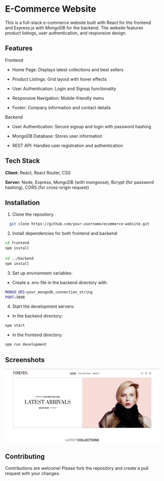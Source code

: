 
# E-Commerce Website

This is a full-stack e-commerce website built with React for the frontend and Express.js with MongoDB for the backend. The website features product listings, user authentication, and responsive design.


## Features

Frontend

- Home Page: Displays latest collections and best sellers

- Product Listings: Grid layout with hover effects

- User Authentication: Login and Signup functionality

- Responsive Navigation: Mobile-friendly menu

- Footer: Company information and contact details

Backend

- User Authentication: Secure signup and login with password hashing

- MongoDB Database: Stores user information

- REST API: Handles user registration and authentication


## Tech Stack

**Client:** React, React Router, CSS

**Server:** Node, Express, MongoDB (with mongoose), Bcrypt (for password hashing), CORS (for cross-origin request)


## Installation

1. Clone the repository

```bash
  git clone https://github.com/your-username/ecommerce-website.git
```

2. Install dependencies for both frontend and backend:

```bash
cd frontend
npm install

cd ../backend
npm install
```

3. Set up environment variables:
- Create a .env file in the backend directory with:

```bash
MONGO_URI=your_mongodb_connection_string
PORT=3000
```

4. Start the development servers:

- In the backend directory:

```bash
npm start
```

- In the frontend directory:

```bash
npm run development
```
    
## Screenshots

![App Screenshot](screenshot/screenshot1.png)


## Contributing

Contributions are welcome! Please fork the repository and create a pull request with your changes.
